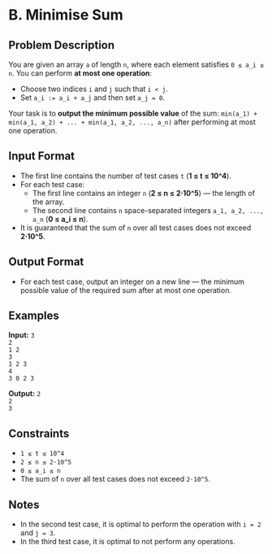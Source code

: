 # B. Minimise Sum

## Problem Description
You are given an array `a` of length `n`, where each element satisfies `0 ≤ a_i ≤ n`. You can perform **at most one operation**:
- Choose two indices `i` and `j` such that `i < j`.
- Set `a_i := a_i + a_j` and then set `a_j = 0`.

Your task is to **output the minimum possible value** of the sum:
`min(a_1) + min(a_1, a_2) + ... + min(a_1, a_2, ..., a_n)`
after performing at most one operation.

## Input Format
- The first line contains the number of test cases `t` (**1 ≤ t ≤ 10^4**).
- For each test case:
  - The first line contains an integer `n` (**2 ≤ n ≤ 2⋅10^5**) — the length of the array.
  - The second line contains `n` space-separated integers `a_1, a_2, ..., a_n` (**0 ≤ a_i ≤ n**).
- It is guaranteed that the sum of `n` over all test cases does not exceed **2⋅10^5**.

## Output Format
- For each test case, output an integer on a new line — the minimum possible value of the required sum after at most one operation.

## Examples

**Input:**
`3`<br/>
`2`<br/>
`1 2`<br/>
`3`<br/>
`1 2 3`<br/>
`4`<br/>
`3 0 2 3`<br/>

**Output:**
`2`<br/>
`2`<br/>
`3`<br/>

## Constraints
- `1 ≤ t ≤ 10^4`
- `2 ≤ n ≤ 2⋅10^5`
- `0 ≤ a_i ≤ n`
- The sum of `n` over all test cases does not exceed `2⋅10^5`.

## Notes
- In the second test case, it is optimal to perform the operation with `i = 2` and `j = 3`.
- In the third test case, it is optimal to not perform any operations.

